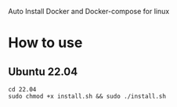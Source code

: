 Auto Install Docker and Docker-compose for linux

# How to use

## Ubuntu 22.04

```
cd 22.04
sudo chmod +x install.sh && sudo ./install.sh
```
